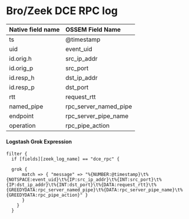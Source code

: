 # Bro/Zeek DCE RPC log

|Native field name            |OSSEM Field Name                   |
|:----------------------------|:----------------------------------|
| ts                          | @timestamp                        |
| uid                         | event_uid                         | 
| id.orig.h                   | src_ip_addr                       |
| id.orig_p                   | src_port                          |
| id.resp_h                   | dst_ip_addr                       |
| id.resp_p                   | dst_port                          |
| rtt                         | request_rtt                       |
| named_pipe                  | rpc_server_named_pipe             |
| endpoint                    | rpc_server_pipe_name              |
| operation                   | rpc_pipe_action                   |

#### Logstash Grok Expression

```
filter {
  if [fields][zeek_log_name] == "dce_rpc" {

  grok {
      match => { "message" => "%{NUMBER:@timestamp}\t%{NOTSPACE:event_uid}\t%{IP:src_ip_addr}\t%{INT:src_port}\t%{IP:dst_ip_addr}\t%{INT:dst_port}\t%{DATA:request_rtt}\t%{GREEDYDATA:rpc_server_named_pipe}\t%{DATA:rpc_server_pipe_name}\t%{GREEDYDATA:rpc_pipe_action}" } 
      }
    }
  }
```